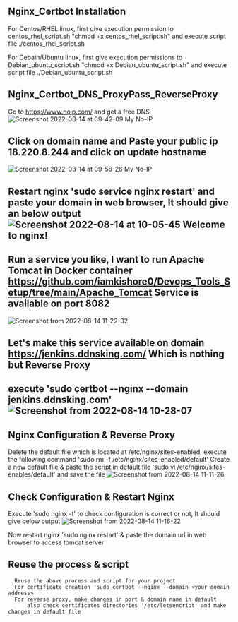 
## Nginx_Certbot Installation

For Centos/RHEL linux, first give execution permission to centos_rhel_script.sh "chmod +x centos_rhel_script.sh" 
      and execute script file ./centos_rhel_script.sh  

For Debain/Ubuntu linux, first give execution permissions to Debian_ubuntu_script.sh "chmod +x Debian_ubuntu_script.sh"
      and execute script file ./Debian_ubuntu_script.sh

      


## Nginx_Certbot_DNS_ProxyPass_ReverseProxy

Go to https://www.noip.com/ and get a free DNS ![Screenshot 2022-08-14 at 09-42-09 My No-IP](https://user-images.githubusercontent.com/98376417/184522356-1a13b5bf-2bc7-45b5-aa34-9252bf62f606.png)

##  Click on domain name and Paste your public ip 18.220.8.244 and click on update hostname

![Screenshot 2022-08-14 at 09-56-26 My No-IP](https://user-images.githubusercontent.com/98376417/184522492-9014b541-b429-40e6-b953-a0e0c2754f1d.png)


##  Restart nginx 'sudo service nginx restart' and paste your domain in web browser, It should give an below output![Screenshot 2022-08-14 at 10-05-45 Welcome to nginx!](https://user-images.githubusercontent.com/98376417/184522743-5a778997-1b1d-47c0-af24-85c6345a6553.png)

## Run a service you like, I want to run Apache Tomcat in Docker container https://github.com/iamkishore0/Devops_Tools_Setup/tree/main/Apache_Tomcat   Service is available on port 8082



![Screenshot from 2022-08-14 11-22-32](https://user-images.githubusercontent.com/98376417/184524429-68eb943d-444b-4811-97c8-e2b722c2cf71.png)

## Let's make this service available on domain https://jenkins.ddnsking.com/ Which is nothing but Reverse Proxy 
## execute 'sudo certbot --nginx --domain jenkins.ddnsking.com'![Screenshot from 2022-08-14 10-28-07](https://user-images.githubusercontent.com/98376417/184523206-9610d22c-5fa7-4023-b402-5a49238fe6a4.png)
 
## Nginx Configuration & Reverse Proxy
   Delete the default file which is located at /etc/nginx/sites-enabled, execute the following command 'sudo rm -f /etc/nginx/sites-enabled/default'
   Create a new default file & paste the script in default file 'sudo vi /etc/nginx/sites-enables/default' and save the file
   ![Screenshot from 2022-08-14 11-11-26](https://user-images.githubusercontent.com/98376417/184524153-b5c90c35-e872-477d-abf3-12dcaced40e3.png)

   
## Check Configuration & Restart Nginx
   Execute 'sudo nginx -t' to check configuration is correct or not, It should give below output
   ![Screenshot from 2022-08-14 11-16-22](https://user-images.githubusercontent.com/98376417/184524275-ddd548be-9c17-449d-9a2c-77ba0ac91957.png)
   
   Now restart nginx 'sudo nginx restart' & paste the domain url in web browser to access tomcat server
   
   ## Reuse the process & script
      Reuse the above process and script for your project
      For certificate creation 'sudo certbot --nginx --domain <your domain address>
      For reverse proxy, make changes in port & domain name in default
          also check certificates directories '/etc/letsencript' and make changes in default file
